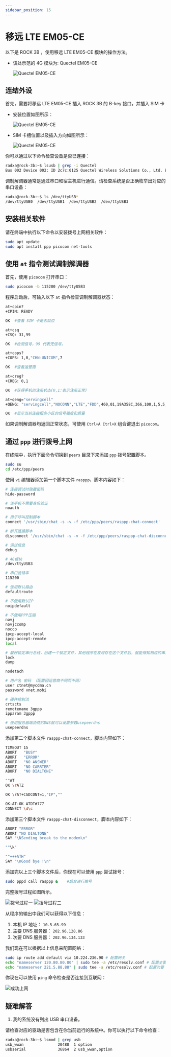 ```yaml
---
sidebar_position: 15
---
```


# 移远 LTE EM05-CE

以下是 ROCK 3B ，使用移远 LTE EM05-CE 模块的操作方法。

- 该处示范的 4G 模块为: Quectel EM05-CE

  ![Quectel EM05-CE](/img/rock3/3b/rock3b-em05-ce-4g.webp)

## 连结外设

首先，需要将移远 LTE EM05-CE 插入 ROCK 3B 的 B-key 接口，并插入 SIM 卡

- 安装位置如图所示：

  ![Quectel EM05-CE](/img/rock3/3b/rock3b-4g-Insertion-method.webp)

- SIM 卡槽位置以及插入方向如图所示：

  ![Quectel EM05-CE](/img/rock3/3b/rock3b-sim-card.webp)

你可以通过以下命令检查设备是否已连接：

```bash
radxa@rock-3b:~$ lsusb | grep -i Quectel
Bus 002 Device 002: ID 2c7c:0125 Quectel Wireless Solutions Co., Ltd. EC25 LTE modem
```

调制解调器通常是通过串口和宿主机进行通信。请检查系统是否正确枚举出对应的串口设备：

```bash
radxa@rock-3b:~$ ls /dev/ttyUSB*
/dev/ttyUSB0  /dev/ttyUSB1  /dev/ttyUSB2  /dev/ttyUSB3
```

## 安装相关软件

请在终端中执行以下命令以安装拨号上网相关软件：

```bash
sudo apt update
sudo apt install ppp picocom net-tools
```

## 使用 `at` 指令测试调制解调器

首先，使用 `picocom` 打开串口：

```bash
sudo picocom -b 115200 /dev/ttyUSB3
```

程序启动后，可输入以下 `at` 指令检查调制解调器状态：

```bash
at+cpin?
+CPIN: READY

OK  #查看 SIM 卡是否就位

at+csq
+CSQ: 31,99

OK  #检测信号，99 代表无信号。

at+cops?
+COPS: 1,0,"CHN-UNICOM",7

OK  #查看运营商

at+creg?
+CREG: 0,1

OK  #获得手机的注册状态(0,1:表示注册正常)

at+qeng="servingcell"
+QENG: "servingcell","NOCONN","LTE","FDD",460,01,19A358C,366,100,1,5,5,774E,-108,-5,-83,9,13

OK  #显示当前连接服务小区的信号强度和质量
```

如果调制解调器均返回正常状态，可使用 `Ctrl+A Ctrl+X` 组合键退出 `picocom`。

## 通过 `ppp` 进行拨号上网

在终端中，执行下面命令切换到 `peers` 目录下来添加 `ppp` 拨号配置脚本。

```bash
sudo su
cd /etc/ppp/peers
```

使用 `vi` 编辑器添加第一个脚本文件 `rasppp`，脚本内容如下：

```bash
# 连接调试时隐藏密码
hide-password

# 该手机不需要身份验证
noauth

# 用于呼叫控制脚本
connect '/usr/sbin/chat -s -v -f /etc/ppp/peers/rasppp-chat-connect'

# 断开连接脚本
disconnect '/usr/sbin/chat -s -v -f /etc/ppp/peers/rasppp-chat-disconnect'

# 调试信息
debug

# 4G模块
/dev/ttyUSB3

# 串口波特率
115200

# 使用默认路由
defaultroute

# 不使用默认IP
noipdefault

# 不使用PPP压缩
novj
novjccomp
noccp
ipcp-accept-local
ipcp-accept-remote
local

# 最好锁定串行总线，创建一个锁定文件，其他程序在发现存在这个文件后，就能得知相应的串口已经被使用。
lock
dump

nodetach

# 用户名 密码 （配置因运营商不同而不同）
user ctnet@mycdma.cn
password vnet.mobi

# 硬件控制流
crtscts
remotename 3gppp
ipparam 3gppp

# 使用服务器端协商的DNS就可以设置参数usepeerdns
usepeerdns
```

添加第二个脚本文件 `rasppp-chat-connect`，脚本内容如下：

```bash
TIMEOUT 15
ABORT   "BUSY"
ABORT   "ERROR"
ABORT   "NO ANSWER"
ABORT   "NO CARRTER"
ABORT   "NO DIALTONE"

""AT
OK \rATZ

OK \rAT+CGDCONT=1,"IP",""

OK-AT-OK ATDT#777
CONNECT \d\c
```

添加第三个脚本文件 `rasppp-chat-disconnect`，脚本内容如下：

```bash
ABORT "ERROR"
ABORT "NO DIALTONE"
SAY "\NSending break to the modem\n"

""\k"

""+++ATH"
SAY "\nGood bye !\n"
```

添加完以上三个脚本文件后，你现在可以使用 `ppp` 尝试拨号：

```bash
sudo pppd call rasppp &    #后台进行拨号
```

完整拨号过程如图所示。

![拨号过程一](/img/rock3/3b/rock3b-pppd-process1.webp)
![拨号过程二](/img/rock3/3b/rock3b-pppd-process2.webp)

从程序的输出中我们可以获得以下信息：

1. 本机 IP 地址： `10.5.65.99`
2. 主要 DNS 服务器： `202.96.128.86`
3. 次要 DNS 服务器： `202.96.134.133`

我们现在可以根据以上信息来配置网络：

```bash
sudo ip route add default via 10.224.236.90 # 配置网关
echo "nameserver 120.80.80.80" | sudo tee -a /etc/resolv.conf # 配置主要 DNS
echo "nameserver 221.5.88.88" | sudo tee -a /etc/resolv.conf # 配置次要 DNS
```

你现在可以使用 `ping` 命令检查是否连接到互联网：

![成功上网](/img/rock3/3b/rock3b-ping-success.webp)

## 疑难解答

1. 我的系统没有列出 USB 串口设备。

请检查对应的驱动是否包含在你当前运行的系统中。你可以执行以下命令检查：

```bash
radxa@rock-3b:~$ lsmod | grep usb
usb_wwan               20480  1 option
usbserial              36864  2 usb_wwan,option
```
